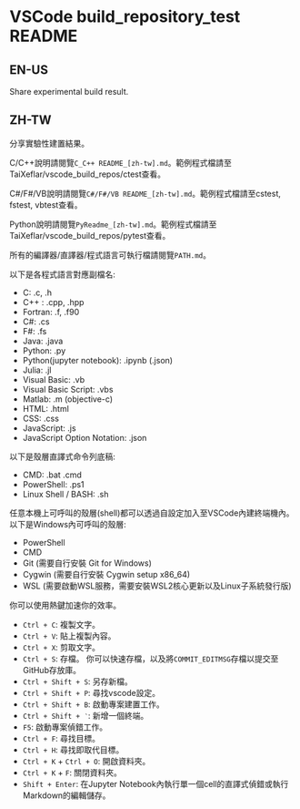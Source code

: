 # VSCode build_repository_test README

## EN-US

Share experimental build result.

## ZH-TW

分享實驗性建置結果。

C/C++說明請閱覽`C_C++ README_[zh-tw].md`。範例程式檔請至TaiXeflar/vscode_build_repos/ctest查看。

C#/F#/VB說明請閱覽`C#/F#/VB README_[zh-tw].md`。範例程式檔請至cstest, fstest, vbtest查看。

Python說明請閱覽`PyReadme_[zh-tw].md`。範例程式檔請至TaiXeflar/vscode_build_repos/pytest查看。

所有的編譯器/直譯器/程式語言可執行檔請閱覽`PATH.md`。

以下是各程式語言對應副檔名:

  -  C: .c, .h
  -  C++ : .cpp, .hpp
  -  Fortran: .f, .f90
  -  C#: .cs
  -  F#: .fs
  -  Java: .java
  -  Python: .py
  -  Python(jupyter notebook): .ipynb (.json)
  -  Julia: .jl
  -  Visual Basic: .vb
  -  Visual Basic Script: .vbs
  -  Matlab: .m (objective-c)
  -  HTML: .html
  -  CSS: .css
  -  JavaScript: .js
  -  JavaScript Option Notation: .json

以下是殼層直譯式命令列底稿:

  -  CMD: .bat .cmd
  -  PowerShell: .ps1
  -  Linux Shell / BASH: .sh

任意本機上可呼叫的殼層(shell)都可以透過自設定加入至VSCode內建終端機內。
以下是Windows內可呼叫的殼層:

 - PowerShell
 - CMD
 - Git (需要自行安裝 Git for Windows)
 - Cygwin (需要自行安裝 Cygwin setup x86_64)
 - WSL (需要啟動WSL服務，需要安裝WSL2核心更新以及Linux子系統發行版)

你可以使用熱鍵加速你的效率。

  - `Ctrl + C`: 複製文字。
  - `Ctrl + V`: 貼上複製內容。
  - `Ctrl + X`: 剪取文字。
  - `Ctrl + S`: 存檔。 你可以快速存檔，以及將`COMMIT_EDITMSG`存檔以提交至GitHub存放庫。
  - `Ctrl + Shift + S`: 另存新檔。
  - `Ctrl + Shift + P`: 尋找vscode設定。
  - `Ctrl + Shift + B`: 啟動專案建置工作。
  - `Ctrl + Shift + ‵`: 新增一個終端。
  - `F5`: 啟動專案偵錯工作。
  - `Ctrl + F`: 尋找目標。
  - `Ctrl + H`: 尋找即取代目標。
  - `Ctrl + K` + `Ctrl + O`: 開啟資料夾。
  - `Ctrl + K` + `F`: 關閉資料夾。
  - `Shift + Enter`: 在Jupyter Notebook內執行單一個cell的直譯式偵錯或執行Markdown的編輯儲存。

